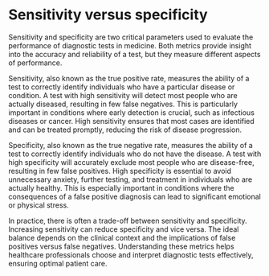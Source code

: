 [//]: # (source: gpt-40)
[//]: # (tags: semantics)

# Sensitivity versus specificity

Sensitivity and specificity are two critical parameters used to evaluate the performance of diagnostic tests in medicine. Both metrics provide insight into the accuracy and reliability of a test, but they measure different aspects of performance.

Sensitivity, also known as the true positive rate, measures the ability of a test to correctly identify individuals who have a particular disease or condition. A test with high sensitivity will detect most people who are actually diseased, resulting in few false negatives. This is particularly important in conditions where early detection is crucial, such as infectious diseases or cancer. High sensitivity ensures that most cases are identified and can be treated promptly, reducing the risk of disease progression.

Specificity, also known as the true negative rate, measures the ability of a test to correctly identify individuals who do not have the disease. A test with high specificity will accurately exclude most people who are disease-free, resulting in few false positives. High specificity is essential to avoid unnecessary anxiety, further testing, and treatment in individuals who are actually healthy. This is especially important in conditions where the consequences of a false positive diagnosis can lead to significant emotional or physical stress.

In practice, there is often a trade-off between sensitivity and specificity. Increasing sensitivity can reduce specificity and vice versa. The ideal balance depends on the clinical context and the implications of false positives versus false negatives. Understanding these metrics helps healthcare professionals choose and interpret diagnostic tests effectively, ensuring optimal patient care.
